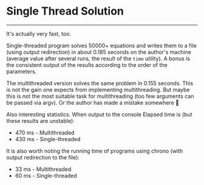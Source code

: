 # Single Thread Solution

---

It's actually very fast, too.

Single-threaded program solves 50000+ equations and writes them to a file (using output redirection) in about 0.185 seconds on the author's machine (average value after several runs, the result of the `time` utility). A bonus is the consistent output of the results according to the order of the parameters.

The multithreaded version solves the same problem in 0.155 seconds. This is not the gain one expects from implementing multithreading. But maybe this is not the most suitable task for multithreading (too few arguments can be passed via argv).
Or the author has made a mistake somewhere :no_good:

Also interesting statistics. When output to the console Elapsed time is (but these results are unstable):
- 470 ms - Multithreaded
- 430 ms - Single-threaded

It is also worth noting the running time of programs using chrono (with output redirection to the file):
- 33 ms - Multithreaded
- 60 ms - Single-threaded